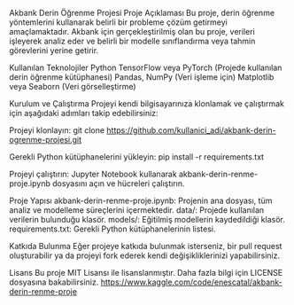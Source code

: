 Akbank Derin Öğrenme Projesi
Proje Açıklaması
Bu proje, derin öğrenme yöntemlerini kullanarak belirli bir probleme çözüm getirmeyi amaçlamaktadır. Akbank için gerçekleştirilmiş olan bu proje, verileri işleyerek analiz eder ve belirli bir modelle sınıflandırma veya tahmin görevlerini yerine getirir.

Kullanılan Teknolojiler
Python
TensorFlow veya PyTorch (Projede kullanılan derin öğrenme kütüphanesi)
Pandas, NumPy (Veri işleme için)
Matplotlib veya Seaborn (Veri görselleştirme)

Kurulum ve Çalıştırma
Projeyi kendi bilgisayarınıza klonlamak ve çalıştırmak için aşağıdaki adımları takip edebilirsiniz:

Projeyi klonlayın:
 git clone https://github.com/kullanici_adi/akbank-derin-ogrenme-projesi.git
 

Gerekli Python kütüphanelerini yükleyin:
 pip install -r requirements.txt
 

Projeyi çalıştırın:
Jupyter Notebook kullanarak akbank-derin-renme-proje.ipynb dosyasını açın ve hücreleri çalıştırın.

Proje Yapısı
akbank-derin-renme-proje.ipynb: Projenin ana dosyası, tüm analiz ve modelleme süreçlerini içermektedir.
data/: Projede kullanılan verilerin bulunduğu klasör.
models/: Eğitilmiş modellerin kaydedildiği klasör.
requirements.txt: Gerekli Python kütüphanelerinin listesi.

Katkıda Bulunma
Eğer projeye katkıda bulunmak isterseniz, bir pull request oluşturabilir ya da projeyi fork ederek kendi değişikliklerinizi yapabilirsiniz.

Lisans
Bu proje MIT Lisansı ile lisanslanmıştır. Daha fazla bilgi için LICENSE dosyasına bakabilirsiniz.
https://www.kaggle.com/code/enescatal/akbank-derin-renme-proje
